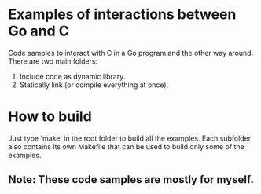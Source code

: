 # Examples of interactions between Go and C

Code samples to interact with C in a Go program and the other way around.
There are two main folders:
1. Include code as dynamic library.
2. Statically link (or compile everything at once).

# How to build

Just type 'make' in the root folder to build all the examples.
Each subfolder also contains its own Makefile that can be used to build only some of the examples.

Note: These code samples are mostly for myself.
----
